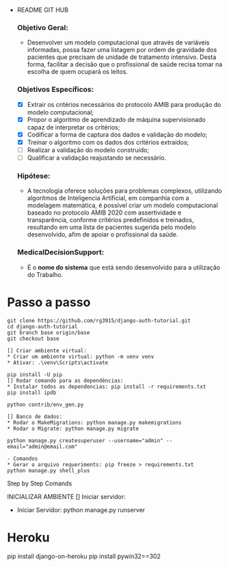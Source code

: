 - README GIT HUB
    
    ### Objetivo Geral:
    
    - Desenvolver um modelo computacional que através de variáveis informadas, possa fazer uma listagem por ordem de gravidade dos pacientes que precisam de unidade de tratamento intensivo. Desta forma, facilitar a decisão que o profissional de saúde  recisa tomar na escolha de quem ocupará os leitos.
    
    ### Objetivos Específicos:
    
    - [X]  Extrair os critérios necessários do protocolo AMIB para produção do modelo computacional;
    - [X]  Propor o algoritmo de aprendizado de máquina supervisionado capaz de interpretar
    os critérios;
    - [X]  Codificar a forma de captura dos dados e validação do modelo;
    - [X]  Treinar o algoritmo com os dados dos critérios extraídos;
    - [ ]  Realizar a validação do modelo construído;
    - [ ]  Qualificar a validação reajustando se necessário.
    
    ### Hipótese:
    
    - A tecnologia oferece soluções para problemas complexos, utilizando algoritmos de Inteligencia Artificial, em companhia com a modelagem matemática, é possível criar um modelo computacional baseado no protocolo AMIB 2020 com assertividade e  transparência, conforme critérios predefinidos e treinados, resultando em uma lista de pacientes sugerida pelo modelo desenvolvido, afim de apoiar o profissional da saúde.
    
    ### **MedicalDecisionSupport**:
    
    - É o **nome do sistema** que está sendo desenvolvido para a utilização do Trabalho.

# Passo a passo

```
git clone https://github.com/rg3915/django-auth-tutorial.git
cd django-auth-tutorial
git branch base origin/base
git checkout base

[] Criar ambiente virtual: 
* Criar um ambiente virtual: python -m venv venv
* Ativar: .\venv\Scripts\activate

pip install -U pip
[] Rodar comando para as dependências:
* Instalar todos as dependencias: pip install -r requirements.txt
pip install ipdb

python contrib/env_gen.py

[] Banco de dados:
* Rodar o MakeMigrations: python manage.py makemigrations
* Rodar o Migrate: python manage.py migrate

python manage.py createsuperuser --username="admin" --email="admin@email.com"

- Comandos
* Gerar o arquivo requeriments: pip freeze > requirements.txt
python manage.py shell_plus
```
Step by Step Comands

INICIALIZAR AMBIENTE
[] Iniciar servidor:
* Iniciar Servidor: python manage.py runserver



# Heroku
pip install django-on-heroku
pip install pywin32==302